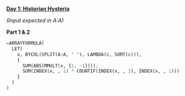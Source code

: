 **[Day 1: Historian Hysteria](https://adventofcode.com/2024/day/1)**

_(Input expected in A:A)_

**Part 1 & 2**

```py
=ARRAYFORMULA(
  LET(
    x, BYCOL(SPLIT(A:A, " "), LAMBDA(c, SORT(c))),
    {
      SUM(ABS(MMULT(x, {1; -1})));
      SUM(INDEX(x, , 1) * COUNTIF(INDEX(x, , 2), INDEX(x, , 1)))
    }
  )
)
```
